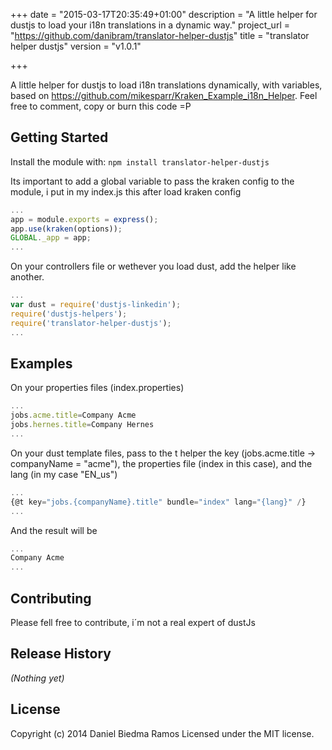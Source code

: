 +++
date = "2015-03-17T20:35:49+01:00"
description = "A little helper for dustjs to load your i18n translations in a dynamic way."
project_url = "https://github.com/danibram/translator-helper-dustjs"
title = "translator helper dustjs"
version = "v1.0.1"

+++

A little helper for dustjs to load i18n translations dynamically, with variables, based on https://github.com/mikesparr/Kraken_Example_i18n_Helper. Feel free to comment, copy or burn this code =P

## Getting Started
Install the module with: `npm install translator-helper-dustjs`

Its important to add a global variable to pass the kraken config to the module, i put in my index.js this after load kraken config
```javascript
...
app = module.exports = express();
app.use(kraken(options));
GLOBAL._app = app;
...
```
On your controllers file or wethever you load dust, add the helper like another.

```javascript
...
var dust = require('dustjs-linkedin');
require('dustjs-helpers');
require('translator-helper-dustjs');
...
```


## Examples
On your properties files (index.properties)
```javascript
...
jobs.acme.title=Company Acme
jobs.hernes.title=Company Hernes
...
```

On your dust template files, pass to the t helper the key (jobs.acme.title -> companyName = "acme"), the properties file (index in this case), and the lang (in my case "EN_us")
```javascript
...
{@t key="jobs.{companyName}.title" bundle="index" lang="{lang}" /}
...
```
And the result will be
```javascript
...
Company Acme
...
```

## Contributing
Please fell free to contribute, i´m not a real expert of dustJs

## Release History
_(Nothing yet)_

## License
Copyright (c) 2014 Daniel Biedma Ramos
Licensed under the MIT license.
